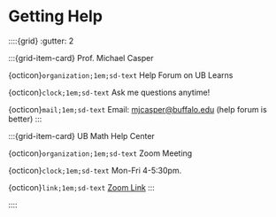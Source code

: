 Getting Help
============================


::::{grid}
:gutter: 2

:::{grid-item-card} Prof. Michael Casper

{octicon}`organization;1em;sd-text` Help Forum on UB Learns 

{octicon}`clock;1em;sd-text` Ask me questions anytime! 

{octicon}`mail;1em;sd-text` Email: mjcasper@buffalo.edu (help forum is better)
:::


:::{grid-item-card} UB Math Help Center


{octicon}`organization;1em;sd-text` Zoom Meeting 

{octicon}`clock;1em;sd-text` Mon-Fri 4-5:30pm.


{octicon}`link;1em;sd-text` [Zoom Link](https://buffalo.zoom.us/j/94449127831?pwd=RTRVZ1RuYXBpUEpiWm1IUzYzSWFNdz09)
:::


::::



